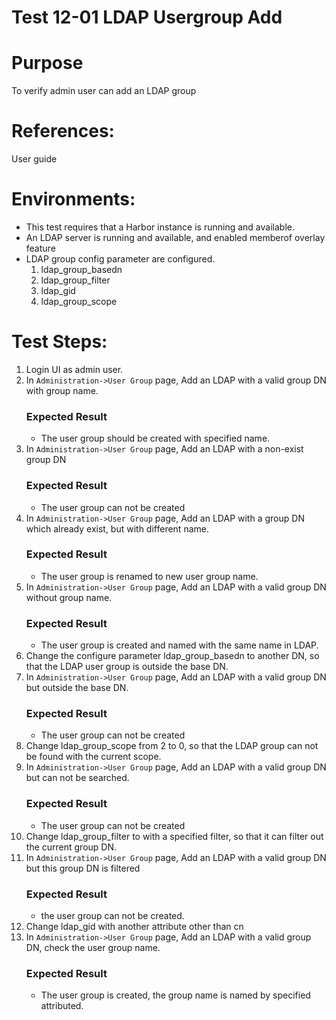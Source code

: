 Test 12-01 LDAP Usergroup Add
=======

# Purpose

To verify admin user can add an LDAP group

# References:

User guide

# Environments:

* This test requires that a Harbor instance is running and available.
* An LDAP server is running and available, and enabled memberof overlay feature
* LDAP group config parameter are configured.
    1. ldap_group_basedn
    1. ldap_group_filter
    1. ldap_gid
    1. ldap_group_scope

# Test Steps:

1. Login UI as admin user.
1. In `Administration->User Group` page, Add an LDAP with a valid group DN with group name.
   ### Expected Result
      * The user group should be created with specified name.
1. In `Administration->User Group` page, Add an LDAP with a non-exist group DN
   ### Expected Result
      * The user group can not be created
1. In `Administration->User Group` page, Add an LDAP with a group DN which already exist, but with different name.
   ### Expected Result
      * The user group is renamed to new user group name.
1. In `Administration->User Group` page, Add an LDAP with a valid group DN without group name.
   ### Expected Result
      * The user group is created and named with the same name in LDAP.
1. Change the configure parameter ldap_group_basedn to another DN, so that the LDAP user group is outside the base DN.
1. In `Administration->User Group` page, Add an LDAP with a valid group DN but outside the base DN.
   ### Expected Result
      * The user group can not be created
1. Change ldap_group_scope from 2 to 0, so that the LDAP group can not be found with the current scope.
1. In `Administration->User Group` page, Add an LDAP with a valid group DN but can not be searched.
   ### Expected Result
      * The user group can not be created
1. Change ldap_group_filter to with a specified filter, so that it can filter out the current group DN.
1. In `Administration->User Group` page, Add an LDAP with a valid group DN but this group DN is filtered
   ### Expected Result
      * the user group can not be created.
1. Change ldap_gid with another attribute other than cn
1. In `Administration->User Group` page, Add an LDAP with a valid group DN, check the user group name.
   ### Expected Result
      * The user group is created, the group name is named by specified attributed.


